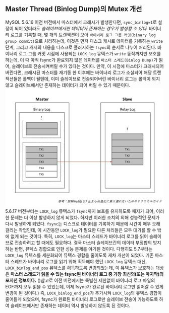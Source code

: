 ## Master Thread (Binlog Dump)의 Mutex 개선
MySQL 5.6.16 이전 버전에서 마스터에서 크래시가 발생한다면, `sync_binlog=1`로 설정이 되어 있더라도 *슬레이브에서만 데이터가 존재하는 경우가 발생할 수 있다.* 바이너리 로그를 기록할 때, 몇 개의 트랜잭션이 모아 `바이너리 로그 그룹 커밋(binary log group commit)`으로 처리하는데, 이것은 먼저 디스크 캐시로 데이터를 기록하는 `write` 단계, 그리고 캐시의 내용을 디스크로 플러시하는 `fsync`의 순서로 나누어 처리된다. 바이너리 로그 그룹 커밋 시점에 사용되는 `LOCK_log` 뮤텍스가 `write` 동작까지만 보호를 하는데, 이 때 아직 fsync가 완료되지 않은 데이터를 `마스터 스레드(Binlog Dump)`가 읽어, 슬레이브로 전송시켜버릴 수가 있다는 것이다. 만약, 이 시점에 마스터가 크래시되어 버린다면, 크래시된 마스터를 재기동 한 이후에는 바이너리 로그가 소실되어 해당 트랜잭션들은 롤백이 될텐데, 이미 슬레이브로 전송되어버린 바이너리 로그는 롤백이 되지 않고 슬레이브에서만 존재하는 데이터가 되어 버릴 수 있기 때문이다.
![](../../images/master_thread_mutex.jpg)
5.6.17 버전부터는 `LOCK_log` 뮤텍스가 `fsync`까지 보호를 유지하도록 패지가 되어, 이러한 문제는 더 이상 발생하지 않게 되었다. 하지만 이러한 조치의 의해 성능적인 문제가 다시 발생하게 되었다. `fsync`는 디스크로 데이터를 기록하기 때문에 시간이 매우 오래걸리는 작업인데, 이 시간동안 `LOCK_log`가 필요한 다른 처리들은 모두 대기를 할 수 밖에 없게 되는 것이다. 특히, `LOCK_log`는 마스터 스레드가 바이너리 로그를 읽어 슬레이브로 전송하려고 할 때에도 필요하다. 결국 마스터 슬레이브간의 데이터 부정합의 방지하는 반면, 뮤텍스 경합으로 인한 성능 문제를 야기된 것이다. 다행히도 5.7부터는 `LOCK_log` 뮤텍스를 세분화되어 뮤텍스 경합을 줄이도록 재차 개선이 되었다. 기존 마스터 스레드가 바이너리 로그를 읽기 위해 획득해야 했던 `LOCK_log` 뮤텍스 대신, `LOCK_binlog_end_pos` 뮤텍스를 획득하도록 변경되었는데, 이 뮤텍스가 보호하는 대상은 **마스터 스레드가 읽을 수 있는 fsync된 바이너리 로그 중 가장 최신의(또는 마지막)의 포지션 정보이다.** ()참고로 이전 버전에서는 특별한 제한없이 바이너리 로그 파일의 EOF까지 모두 읽을 수 있었는데, 이제 fsync가 완료된 바이너리 로그만 읽어갈 수 있게 변경이 된 것이다.) 즉, `LOCK_binlog_end_pos`가 추가시켜 `LOCK_log`의 뮤텍스 경합이 줄어들게 되었으며, fsync가 완료된 바이너리 로그로만 슬레이브 전송이 가능하도록 하여 슬레이브에서만 존재하는 데이터 역시 발생하지 않도록 된 것이다.
